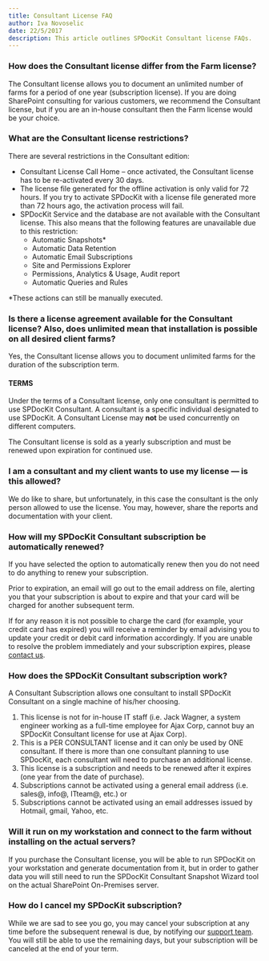 ```yaml
---  
title: Consultant License FAQ
author: Iva Novoselic  
date: 22/5/2017  
description: This article outlines SPDocKit Consultant license FAQs.
--- 
```

### How does the Consultant license differ from the Farm license?

The Consultant license allows you to document an unlimited number of farms for a period of one year (subscription license).
If you are doing SharePoint consulting for various customers, we recommend the Consultant license, but if you are an in-house consultant then the Farm license would be your choice.

### What are the Consultant license restrictions?

There are several restrictions in the Consultant edition:
* Consultant License Call Home – once activated, the Consultant license has to be re-activated every 30 days.
* The license file generated for the offline activation is only valid for 72 hours. If you try to activate SPDocKit with a license file generated more than 72 hours ago, the activation process will fail.
* SPDocKit Service and the database are not available with the Consultant license. This also means that the following features are unavailable due to this restriction:
    * Automatic Snapshots*
    * Automatic Data Retention
    * Automatic Email Subscriptions
    * Site and Permissions Explorer 
    * Permissions, Analytics & Usage, Audit report
    * Automatic Queries and Rules

*These actions can still be manually executed.

### Is there a license agreement available for the Consultant license? Also, does unlimited mean that installation is possible on all desired client farms?

Yes, the Consultant license allows you to document unlimited farms for the duration of the subscription term.

#### TERMS
Under the terms of a Consultant license, only one consultant is permitted to use SPDocKit Consultant. A consultant is a specific individual designated to use SPDocKit. A Consultant License may __not__ be used concurrently on different computers.

The Consultant license is sold as a yearly subscription and must be renewed upon expiration for continued use.

### I am a consultant and my client wants to use my license — is this allowed?
We do like to share, but unfortunately, in this case the consultant is the only person allowed to use the license. You may, however, share the reports and documentation with your client.

### How will my SPDocKit Consultant subscription be automatically renewed?
If you have selected the option to automatically renew then you do not need to do anything to renew your subscription.

Prior to expiration, an email will go out to the email address on file, alerting you that your subscription is about to expire and that your card will be charged for another subsequent term.

If for any reason it is not possible to charge the card (for example, your credit card has expired) you will receive a reminder by email advising you to update your credit or debit card information accordingly. If you are unable to resolve the problem immediately and your subscription expires, please [contact us](https://www.syskit.com/company/contact-us/).

### How does the SPDocKit Consultant subscription work?
A Consultant Subscription allows one consultant to install SPDocKit Consultant on a single machine of his/her choosing.

1. This license is not for in-house IT staff (i.e. Jack Wagner, a system engineer working as a full-time employee for Ajax Corp, cannot buy an SPDocKit Consultant license for use at Ajax Corp).
1. This is a PER CONSULTANT license and it can only be used by ONE consultant. If there is more than one consultant planning to use SPDocKit, each consultant will need to purchase an additional license.  
1. This license is a subscription and needs to be renewed after it expires (one year from the date of purchase).
1. Subscriptions cannot be activated using a general email address (i.e. sales@, info@, ITteam@, etc.) or
1. Subscriptions cannot be activated using an email addresses issued by Hotmail, gmail, Yahoo, etc.


### Will it run on my workstation and connect to the farm without installing on the actual servers?
If you purchase the Consultant license, you will be able to run SPDocKit on your workstation and generate documentation from it, but in order to gather data you will still need to run the SPDocKit Consultant Snapshot Wizard tool on the actual SharePoint On-Premises server.

### How do I cancel my SPDocKit subscription?

While we are sad to see you go, you may cancel your subscription at any time before the subsequent renewal is due, by notifying our [support team](https://www.syskit.com/company/contact-us/). You will still be able to use the remaining days, but your subscription will be canceled at the end of your term.
